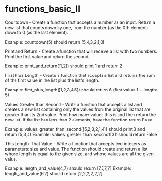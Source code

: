 # functions_basic_II

Countdown - Create a function that accepts a number as an input. Return a new list that counts down by one, from the number (as the 0th element) down to 0 (as the last element).

Example: countdown(5) should return [5,4,3,2,1,0]


Print and Return - Create a function that will receive a list with two numbers. Print the first value and return the second.

Example: print_and_return([1,2]) should print 1 and return 2


First Plus Length - Create a function that accepts a list and returns the sum of the first value in the list plus the list's length.

Example: first_plus_length([1,2,3,4,5]) should return 6 (first value: 1 + length: 5)


Values Greater than Second - Write a function that accepts a list and creates a new list containing only the values from the original list that are greater than its 2nd value. Print how many values this is and then return the new list. If the list has less than 2 elements, have the function return False

Example: values_greater_than_second([5,2,3,2,1,4]) should print 3 and return [5,3,4]
Example: values_greater_than_second([3]) should return False


This Length, That Value - Write a function that accepts two integers as parameters: size and value. The function should create and return a list whose length is equal to the given size, and whose values are all the given value.

Example: length_and_value(4,7) should return [7,7,7,7]
Example: length_and_value(6,2) should return [2,2,2,2,2,2]

